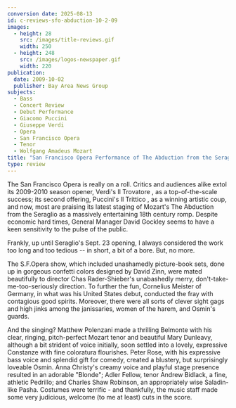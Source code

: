 ```yaml
---
conversion date: 2025-08-13
id: c-reviews-sfo-abduction-10-2-09
images:
  - height: 28
    src: /images/title-reviews.gif
    width: 250
  - height: 248
    src: /images/logos-newspaper.gif
    width: 220
publication:
  date: 2009-10-02
  publisher: Bay Area News Group
subjects:
  - Bass
  - Concert Review
  - Debut Performance
  - Giacomo Puccini
  - Giuseppe Verdi
  - Opera
  - San Francisco Opera
  - Tenor
  - Wolfgang Amadeus Mozart
title: "San Francisco Opera Performance of The Abduction from the Seraglio by Wolfgang Amadeus Mozart"
type: review
---
```


The San Francisco Opera is really on a roll. Critics and audiences alike extol its 2009-2010 season opener, Verdi's Il Trovatore , as a top-of-the-scale success; its second offering, Puccini's Il Trittico , as a winning artistic coup, and now, most are praising its latest staging of Mozart's The Abduction from the Seraglio as a massively entertaining 18th century romp. Despite economic hard times, General Manager David Gockley seems to have a keen sensitivity to the pulse of the public.

Frankly, up until Seraglio's Sept. 23 opening, I always considered the work too long and too tedious -- in short, a bit of a bore. But, no more.

The S.F.Opera show, which included unashamedly picture-book sets, done up in gorgeous confetti colors designed by David Zinn, were mated beautifully to director Chas Rader-Shieber's unabashedly merry,
don't-take-me-too-seriously direction. To further the fun, Cornelius Meister of Germany, in what was his United States debut, conducted the fray with contagious good spirits. Moreover, there were all sorts of clever sight gags and high jinks among the janissaries, women of the harem, and Osmin's guards.

And the singing? Matthew Polenzani made a thrilling Belmonte with his clear, ringing, pitch-perfect Mozart tenor and beautiful Mary Dunleavy, although a bit strident of voice initially, soon settled into a lovely, expressive Constanze with fine coloratura flourishes. Peter Rose, with his expressive bass voice and splendid gift for comedy, created a blustery, but surprisingly loveable Osmin. Anna Christy's creamy voice and playful stage presence resulted in an adorable "Blonde"; Adler Fellow, tenor Andrew Bidlack, a fine, athletic Pedrillo; and Charles Shaw Robinson, an appropriately wise Saladin-like Pasha. Costumes were terrific - and thankfully, the music staff made some very judicious, welcome (to me at least) cuts in the score.
